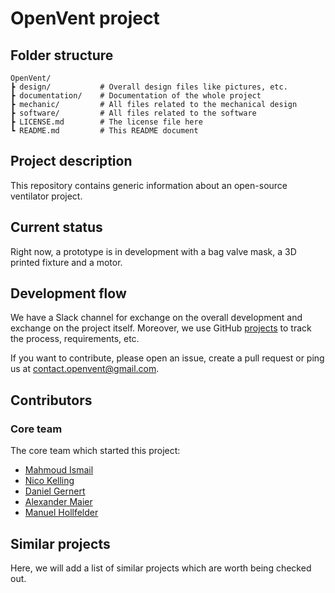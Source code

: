 # OpenVent project

## Folder structure

```console
OpenVent/
┣ design/           # Overall design files like pictures, etc.
┣ documentation/    # Documentation of the whole project
┣ mechanic/         # All files related to the mechanical design
┣ software/         # All files related to the software
┣ LICENSE.md        # The license file here
┗ README.md         # This README document
```

## Project description

This repository contains generic information about an open-source ventilator project.

## Current status

Right now, a prototype is in development with a bag valve mask, a 3D printed fixture and a motor.

## Development flow

We have a Slack channel for exchange on the overall development and exchange on the project itself.
Moreover, we use GitHub [projects](https://github.com/mhollfelder/openvent/projects?query=sort%3Aname-asc+) to track the process, requirements, etc.

If you want to contribute, please open an issue, create a pull request or ping us at contact.openvent@gmail.com.

## Contributors

### Core team

The core team which started this project:

* [Mahmoud Ismail](https://github.com/mahmoudgo)
* [Nico Kelling](https://github.com/nicokelling)
* [Daniel Gernert](https://github.com/DanielGernert)
* [Alexander Maier](https://github.com/alex-km)
* [Manuel Hollfelder](https://github.com/mhollfelder)

## Similar projects

Here, we will add a list of similar projects which are worth being checked out.
